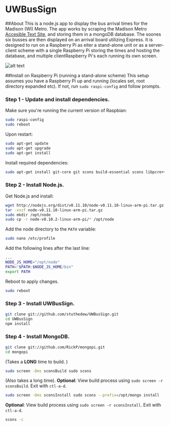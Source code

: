 UWBusSign
=========

##About
This is a node.js app to display the bus arrival times for the Madison (WI) Metro. The app works by scraping the Madison Metro [Accesible Text Site](http://webwatch.cityofmadison.com/webwatch/ada.aspx), and storing them in a mongoDB database. The soones six busses are then displayed on an arrival board utilizing Express. It is designed to run on a Raspberry Pi as eiter a stand-alone unit or as a server-client scheme with a single Raspberry Pi storing the times and hosting the database, and multiple clientRaspberry Pi's each running its own screen.

![alt text](https://raw.github.com/stuthedew/UWBusSign/master/public/images/Screenshot.png "UWBus sign screenshot")


##Install on Raspberry Pi (running a stand-alone scheme)
This setup assumes you have a Raspberry Pi up and running (locales set, root directory expanded etc). If not, run `sudo raspi-config` and follow prompts.

### Step 1 - Update and install dependencies.


Make sure you're running the current version of Raspbian:
```sh
sudo raspi-config
sudo reboot
```

Upon restart:
```sh
sudo apt-get update
sudo apt-get upgrade
sudo apt-get install
```

Install required dependencies:
```sh
sudo apt-get install git-core git scons build-essential scons libpcre++-dev xulrunner-dev libboost-dev libboost-program-options-dev libboost-thread-dev libboost-filesystem-dev screen usbmount
```

### Step 2 - Install Node.js.

Get Node.js and install:
```sh
wget http://nodejs.org/dist/v0.11.10/node-v0.11.10-linux-arm-pi.tar.gz
tar -xvzf node-v0.11.10-linux-arm-pi.tar.gz
sudo mkdir /opt/node
sudo cp -r node-v0.10.2-linux-arm-pi/* /opt/node
```

Add the node directory to the `PATH` variable:
```sh
sudo nano /etc/profile
```
Add the following lines after the last line:
```sh
...
NODE_JS_HOME="/opt/node"
PATH="$PATH:$NODE_JS_HOME/bin"
export PATH
```

Reboot to apply changes.
```sh
sudo reboot
```

### Step 3 - Install UWBusSign.

```sh
git clone git://github.com/stuthedew/UWBusSign.git
cd UWBusSign
npm install
```

### Step 4 - Install MongoDB.
```sh
git clone git://github.com/RickP/mongopi.git
cd mongopi
```

(Takes a **LONG** time to build. )
```sh
sudo screen -Dms sconsBuild sudo scons 
```

(Also takes a long time).
**Optional**: View build process using `sudo screen -r sconsBuild`. Exit with `ctl-a-d`.

```sh
sudo screen -Dms sconsInstall sudo scons --prefix=/opt/mongo install
```

**Optional**: View build process using `sudo screen -r sconsInstall`. Exit with `ctl-a-d`.

```sh
scons -c
```

